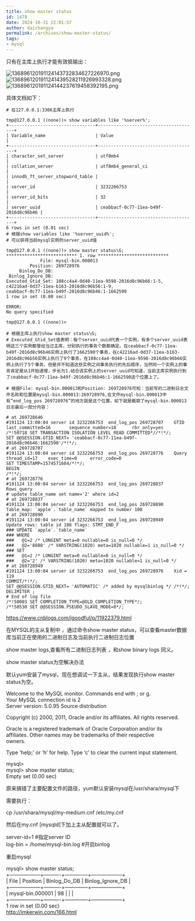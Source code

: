 ```yaml
---
title: show master status
id: 1478
date: 2024-10-31 22:01:57
author: daichangya
permalink: /archives/show-master-status/
tags:
- mysql
---
```




只有在主库上执行才能有效抵输出：

![136896120191124143732834627226970.png](https://images.jsdiff.com/1368961-20191124143732834-627226970_1602314879544.png)
![1368961201911241439528211926993328.png](https://images.jsdiff.com/1368961-20191124143952821-1926993328_1602314885116.png)
![136896120191124144237619458392195.png](https://images.jsdiff.com/1368961-20191124144237619-458392195_1602314892666.png)

具体文档如下：

```
# 在127.0.0.1:3306主库上执行

tmp@127.0.0.1 ((none))> show variables like '%server%';
+---------------------------------+--------------------------------------+
| Variable_name                   | Value                                |
+---------------------------------+--------------------------------------+
| character_set_server            | utf8mb4                              |
| collation_server                | utf8mb4_general_ci                   |
| innodb_ft_server_stopword_table |                                      |
| server_id                       | 3232266753                           |
| server_id_bits                  | 32                                   |
| server_uuid                     | ceabbacf-0c77-11ea-b49f-2016d8c96b46 |
+---------------------------------+--------------------------------------+
6 rows in set (0.01 sec)
# 根据show variables like '%server_uuid%';
# 可以获得当前mysql实例的server_uuid值

tmp@127.0.0.1 ((none))> show master status\G;
*************************** 1. row ***************************
             File: mysql-bin.000013
         Position: 269728976
     Binlog_Do_DB:
 Binlog_Ignore_DB:
Executed_Gtid_Set: 108cc4a4-0d40-11ea-9598-2016d8c96b66:1-5,
c42216ad-0d37-11ea-b163-2016d8c96b56:1-9,
ceabbacf-0c77-11ea-b49f-2016d8c96b46:1-1662590
1 row in set (0.00 sec)

ERROR:
No query specified

tmp@127.0.0.1 ((none))>

# 根据主库上执行show master status\G;
# Executed_Gtid_Set值表明：每个server_uuid代表一个实例，有多个server_uuid表明这三个实例都曾经当过主库，分别执行的事务个数都确定。在ceabbacf-0c77-11ea-b49f-2016d8c96b46实例上执行了1662590个事务，在c42216ad-0d37-11ea-b163-2016d8c96b56实例上执行了9个事务，在108cc4a4-0d40-11ea-9598-2016d8c96b66实例上执行了5个事务，但是并不知道这些实例之间事务执行的先后顺序，当然同一个实例上的事务肯定是从1开始递增，步长为1.结合该实例上的server_uuid可知道，当前主库实例执行到了ceabbacf-0c77-11ea-b49f-2016d8c96b46:1-1662590这个位置上了。

# 根据File: mysql-bin.000013和Position: 269728976可知：当前写的二进制日志文件名称和位置是mysql-bin.000013:269728976,在文件mysql-bin.000013中有“end_log_pos 269728976”的地方就是这个位置，如下就是截取了mysql-bin.000013日志最后一部分内容：

# at 269728646
#191124 13:00:04 server id 3232266753  end_log_pos 269728707    GTID    last_committed=16       sequence_number=18      rbr_only=yes
/*!50718 SET TRANSACTION ISOLATION LEVEL READ COMMITTED*//*!*/;
SET @@SESSION.GTID_NEXT= 'ceabbacf-0c77-11ea-b49f-2016d8c96b46:1662590'/*!*/;
# at 269728707
#191124 13:00:04 server id 3232266753  end_log_pos 269728776    Query   thread_id=17    exec_time=0     error_code=0
SET TIMESTAMP=1574571604/*!*/;
BEGIN
/*!*/;
# at 269728776
#191124 13:00:04 server id 3232266753  end_log_pos 269728837    Rows_query
# update table_name set name='2' where id=2
# at 269728837
#191124 13:00:04 server id 3232266753  end_log_pos 269728890    Table_map: `apple`.`table_name` mapped to number 108
# at 269728890
#191124 13:00:04 server id 3232266753  end_log_pos 269728949    Update_rows: table id 108 flags: STMT_END_F
### UPDATE `apple`.`table_name`
### WHERE
###   @1=2 /* LONGINT meta=0 nullable=0 is_null=0 */
###   @2='8888' /* VARSTRING(1020) meta=1020 nullable=1 is_null=0 */
### SET
###   @1=2 /* LONGINT meta=0 nullable=0 is_null=0 */
###   @2='2' /* VARSTRING(1020) meta=1020 nullable=1 is_null=0 */
# at 269728949
#191124 13:00:04 server id 3232266753  end_log_pos 269728976    Xid = 119
COMMIT/*!*/;
SET @@SESSION.GTID_NEXT= 'AUTOMATIC' /* added by mysqlbinlog */ /*!*/;
DELIMITER ;
# End of log file
/*!50003 SET COMPLETION_TYPE=@OLD_COMPLETION_TYPE*/;
/*!50530 SET @@SESSION.PSEUDO_SLAVE_MODE=0*/;
```

 https://www.cnblogs.com/igoodful/p/11922379.html

在MYSQL的主从复制中 ，通过命令show master status，可以查看master数据库当前正在使用的二进制日志及当前执行二进制日志位置

show master logs,查看所有二进制日志列表 ，和show binary logs 同义。  
  
show master status为空解决办法

默认yum安装了mysql，现在想调试一下主从，结果发现执行show master status为空。

Welcome to the MySQL monitor. Commands end with ; or g.  
Your MySQL connection id is 2  
Server version: 5.0.95 Source distribution

Copyright (c) 2000, 2011, Oracle and/or its affiliates. All rights reserved.

Oracle is a registered trademark of Oracle Corporation and/or its  
affiliates. Other names may be trademarks of their respective  
owners.

Type ‘help;’ or ‘h’ for help. Type ‘c’ to clear the current input statement.

mysql>  
mysql> show master status;  
Empty set (0.00 sec)

原来搞错了主要配置文件的路径，yum默认安装mysql在/usr/shara/mysql下

需要执行：

cp /usr/shara/mysql/my-medium.cnf /etc/my.cnf

然后在my.cnf \[mysqld\]下加上主从配置就可以了。

server-id=1   #指定server ID  
log-bin = /home/mysql-bin.log   #开启binlog

重启mysql

mysql> show master status;  
+——————+———-+————–+——————+  
| File | Position | Binlog\_Do\_DB | Binlog\_Ignore\_DB |  
+——————+———-+————–+——————+  
| mysql-bin.000001 | 98 | | |  
+——————+———-+————–+——————+  
1 row in set (0.00 sec)  
http://imkerwin.com/166.html  
